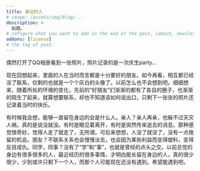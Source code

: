 ```yaml
---
title: 身边的人
# image: /assets/img/blog/...
description: >
  如题。
# cofigure what you want to add in the end of the post, [about, newsletter, related, random, license]
addons: [license]
# the tag of post.
---
```


偶然打开了QQ相册看到一张照片，照片记录的是一次庆生party...<br>

现在回想起来，里面的人在当时而言都是十分要好的朋友。如今再看，相互都已经没了联系，仅剩的也就是一个个灰白的头像了。以前怎么也不会想到吧。细细想来，随着所处的环境的变化，先前的“好朋友”们渐渐的都有了各自的圈子，也渐渐的陌生了起来，就算想要联系，却也不知道该如何说出口，只剩下一张张的照片还记录着当时的快乐。<br>

有时候我会想，能够一直留在身边的会是什么人。亲人？亲人再亲，也躲不过天灾人祸，真的是说没就没。有时是眼见着离开，有时是突然传来逝去的消息。那种感觉很奇妙，觉得人走了就走了，无所谓。可后来想想，人没了就没了，没有一点挽留的机会。朋友？不联系关系也会慢慢淡去，也会因为某些利益而变得塑料，变得反目成仇。同学，同事？没有了“学”和“事”，也就是曾经的点头之交。以前总觉的身边有很多很多的人，最近经历的很多事情，才明白能长留在身边的人，真的很少很少，少到或许只剩下一个人，而那个人可能现在还没有遇到。希望能遇到吧。<br>

